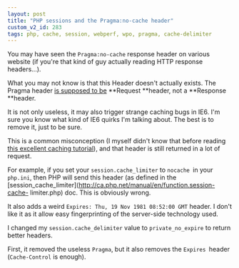 ```yaml
---
layout: post
title: "PHP sessions and the Pragma:no-cache header"
custom_v2_id: 283
tags: php, cache, session, webperf, wpo, pragma, cache-delimiter
---
```


You may have seen the `Pragma:no-cache` response header on various website (if
you're that kind of guy actually reading HTTP response headers...).

What you may not know is that this Header doesn't actually exists. The Pragma
header [is supposed to
be](http://www.w3.org/Protocols/rfc2616/rfc2616-sec14.html#sec14.32) **Request
**header, not a **Response **header.

It is not only useless, it may also trigger strange caching bugs in IE6. I'm
sure you know what kind of IE6 quirks I'm talking about. The best is to remove
it, just to be sure.

This is a common misconception (I myself didn't know that before reading [this
excellent caching tutorial](http://www.mnot.net/cache_docs/)), and that header
is still returned in a lot of request.

For example, if you set your `session.cache_limiter` to `nocache `in your
`php.ini`, then PHP will send this header (as defined in the
[session_cache_limiter](http://ca.php.net/manual/en/function.session-cache-
limiter.php) doc. This is obviously wrong.

It also adds a weird `Expires: Thu, 19 Nov 1981 08:52:00 GMT` header. I don't
like it as it allow easy fingerprinting of the server-side technology used.

I changed my `session.cache_delimiter` value to `private_no_expire` to return
better headers.

First, it removed the useless `Pragma`, but it also removes the `Expires
`header (`Cache-Control` is enough).